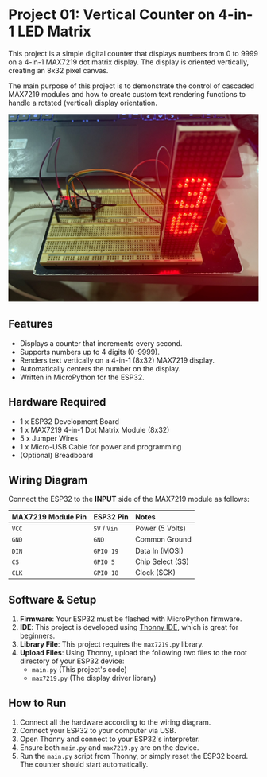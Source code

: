 # Project 01: Vertical Counter on 4-in-1 LED Matrix

This project is a simple digital counter that displays numbers from 0 to 9999 on a 4-in-1 MAX7219 dot matrix display. The display is oriented vertically, creating an 8x32 pixel canvas.

The main purpose of this project is to demonstrate the control of cascaded MAX7219 modules and how to create custom text rendering functions to handle a rotated (vertical) display orientation.

![_Your_GIF_or_Image_Here_](https://github.com/AnMayVaa/esp32-playground/blob/main/images/01-01.jpg?raw=true)

## Features

-   Displays a counter that increments every second.
-   Supports numbers up to 4 digits (0-9999).
-   Renders text vertically on a 4-in-1 (8x32) MAX7219 display.
-   Automatically centers the number on the display.
-   Written in MicroPython for the ESP32.

## Hardware Required

-   1 x ESP32 Development Board
-   1 x MAX7219 4-in-1 Dot Matrix Module (8x32)
-   5 x Jumper Wires
-   1 x Micro-USB Cable for power and programming
-   (Optional) Breadboard

## Wiring Diagram

Connect the ESP32 to the **INPUT** side of the MAX7219 module as follows:

| MAX7219 Module Pin | ESP32 Pin | Notes                |
| :----------------- | :-------- | :------------------- |
| `VCC`              | `5V` / `Vin` | Power (5 Volts)      |
| `GND`              | `GND`     | Common Ground        |
| `DIN`              | `GPIO 19` | Data In (MOSI)       |
| `CS`               | `GPIO 5`  | Chip Select (SS)     |
| `CLK`              | `GPIO 18` | Clock (SCK)          |

## Software & Setup

1.  **Firmware**: Your ESP32 must be flashed with MicroPython firmware.
2.  **IDE**: This project is developed using [Thonny IDE](https://thonny.org/), which is great for beginners.
3.  **Library File**: This project requires the `max7219.py` library.
4.  **Upload Files**: Using Thonny, upload the following two files to the root directory of your ESP32 device:
    -   `main.py` (This project's code)
    -   `max7219.py` (The display driver library)

## How to Run

1.  Connect all the hardware according to the wiring diagram.
2.  Connect your ESP32 to your computer via USB.
3.  Open Thonny and connect to your ESP32's interpreter.
4.  Ensure both `main.py` and `max7219.py` are on the device.
5.  Run the `main.py` script from Thonny, or simply reset the ESP32 board. The counter should start automatically.
